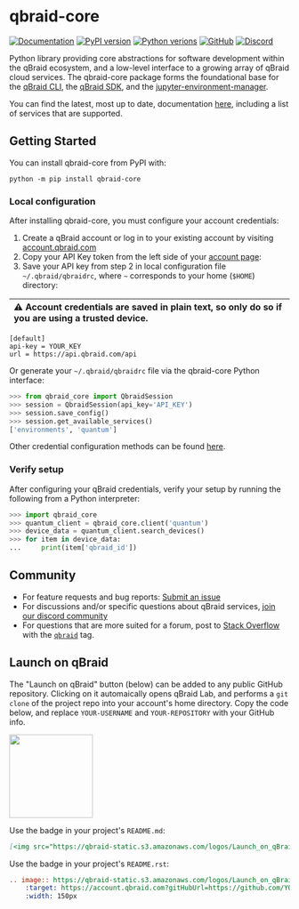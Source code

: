 # qbraid-core

[![Documentation](https://img.shields.io/badge/Documentation-DF0982)](https://docs.qbraid.com/projects/core/en/latest/)
[![PyPI version](https://img.shields.io/pypi/v/qbraid-core.svg?color=blue)](https://pypi.org/project/qbraid-core/)
[![Python verions](https://img.shields.io/pypi/pyversions/qbraid-core.svg?color=blue)](https://pypi.org/project/qbraid-core/)
[![GitHub](https://img.shields.io/badge/issue_tracking-github-blue?logo=github)](https://github.com/qBraid/qBraid-Lab/issues)
[![Discord](https://img.shields.io/discord/771898982564626445.svg?color=pink)](https://discord.gg/KugF6Cnncm)

Python library providing core abstractions for software development within the qBraid ecosystem, and a low-level interface to a growing array of qBraid cloud services. The qbraid-core package forms the foundational base for the [qBraid CLI](https://pypi.org/project/qbraid-cli/), the [qBraid SDK](https://pypi.org/project/qbraid/), and the
[jupyter-environment-manager](https://pypi.org/project/jupyter-environment-manager/).

You can find the latest, most up to date, documentation [here](https://docs.qbraid.com/projects/core/en/latest/), including a list of services that are supported.

## Getting Started

You can install qbraid-core from PyPI with:

```shell
python -m pip install qbraid-core
```

### Local configuration

After installing qbraid-core, you must configure your account credentials:

1. Create a qBraid account or log in to your existing account by visiting
   [account.qbraid.com](https://account.qbraid.com/)
2. Copy your API Key token from the left side of
    your [account page](https://account.qbraid.com/):
3. Save your API key from step 2 in local configuration file `~/.qbraid/qbraidrc`, where `~` corresponds to your home (`$HOME`) directory:

| :warning: Account credentials are saved in plain text, so only do so if you are using a trusted device. |
|:---------------------------|

```shell
[default]
api-key = YOUR_KEY
url = https://api.qbraid.com/api
```

Or generate your `~/.qbraid/qbraidrc` file via the qbraid-core Python interface:

```python
>>> from qbraid_core import QbraidSession
>>> session = QbraidSession(api_key='API_KEY')
>>> session.save_config()
>>> session.get_available_services()
['environments', 'quantum']
```

Other credential configuration methods can be found [here](https://docs.qbraid.com/projects/cli/en/latest/tree/qbraid_configure.html).

### Verify setup

After configuring your qBraid credentials, verify your setup by running the following from a Python interpreter:

```python
>>> import qbraid_core
>>> quantum_client = qbraid_core.client('quantum')
>>> device_data = quantum_client.search_devices()
>>> for item in device_data:
...     print(item['qbraid_id'])
```

## Community

- For feature requests and bug reports: [Submit an issue](https://github.com/qBraid/qBraid-Lab/issues)
- For discussions and/or specific questions about qBraid services, [join our discord community](https://discord.gg/KugF6Cnncm)
- For questions that are more suited for a forum, post to [Stack Overflow](https://stackoverflow.com/) with the [`qbraid`](https://stackoverflow.com/questions/tagged/qbraid) tag.

## Launch on qBraid

The "Launch on qBraid" button (below) can be added to any public GitHub
repository. Clicking on it automaically opens qBraid Lab, and performs a
`git clone` of the project repo into your account's home directory. Copy the
code below, and replace `YOUR-USERNAME` and `YOUR-REPOSITORY` with your GitHub
info.

[<img src="https://qbraid-static.s3.amazonaws.com/logos/Launch_on_qBraid_white.png" width="150">](https://account.qbraid.com?gitHubUrl=https://github.com/qBraid/qBraid.git)

Use the badge in your project's `README.md`:

```markdown
[<img src="https://qbraid-static.s3.amazonaws.com/logos/Launch_on_qBraid_white.png" width="150">](https://account.qbraid.com?gitHubUrl=https://github.com/YOUR-USERNAME/YOUR-REPOSITORY.git)
```

Use the badge in your project's `README.rst`:

```rst
.. image:: https://qbraid-static.s3.amazonaws.com/logos/Launch_on_qBraid_white.png
    :target: https://account.qbraid.com?gitHubUrl=https://github.com/YOUR-USERNAME/YOUR-REPOSITORY.git
    :width: 150px
```
